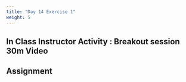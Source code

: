 ```yaml
---
title: "Day 14 Exercise 1"
weight: 5
---
```


## In Class Instructor Activity : Breakout session 30m Video 

## Assignment 


